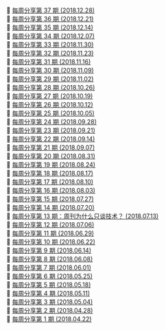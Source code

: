 ##   
🎉  [每周分享第 37 期  (2018.12.28)](https://www.ruanyifeng.com/blog/2018/12/weekly-issue-37.html)  
🎉  [每周分享第 36 期  (2018.12.21)](https://www.ruanyifeng.com/blog/2018/12/weekly-issue-36.html)  
🎉  [每周分享第 35 期  (2018.12.14)](https://www.ruanyifeng.com/blog/2018/12/weekly-issue-35.html)  
🎉  [每周分享第 34 期  (2018.12.07)](https://www.ruanyifeng.com/blog/2018/12/weekly-issue-34.html)  
🎉  [每周分享第 33 期  (2018.11.30)](https://www.ruanyifeng.com/blog/2018/11/weekly-issue-33.html)  
🎉  [每周分享第 32 期  (2018.11.23)](https://www.ruanyifeng.com/blog/2018/11/weekly-issue-32.html)  
🎉  [每周分享第 31 期  (2018.11.16)](https://www.ruanyifeng.com/blog/2018/11/weekly-issue-31.html)  
🎉  [每周分享第 30 期  (2018.11.09)](https://www.ruanyifeng.com/blog/2018/11/weekly-issue-30.html)  
🎉  [每周分享第 29 期  (2018.11.02)](https://www.ruanyifeng.com/blog/2018/11/weekly-issue-29.html)  
🎉  [每周分享第 28 期  (2018.10.26)](https://www.ruanyifeng.com/blog/2018/10/weekly-issue-28.html)  
🎉  [每周分享第 27 期  (2018.10.19)](https://www.ruanyifeng.com/blog/2018/10/weekly-issue-27.html)  
🎉  [每周分享第 26 期  (2018.10.12)](https://www.ruanyifeng.com/blog/2018/10/weekly-issue-26.html)  
🎉  [每周分享第 25 期  (2018.10.05)](https://www.ruanyifeng.com/blog/2018/10/weekly-issue-25.html)  
🎉  [每周分享第 24 期  (2018.09.28)](https://www.ruanyifeng.com/blog/2018/09/weekly-issue-24.html)  
🎉  [每周分享第 23 期  (2018.09.21)](https://www.ruanyifeng.com/blog/2018/09/weekly-issue-23.html)  
🎉  [每周分享第 22 期  (2018.09.14)](https://www.ruanyifeng.com/blog/2018/09/weekly-issue-22.html)  
🎉  [每周分享第 21 期  (2018.09.07)](https://www.ruanyifeng.com/blog/2018/09/weekly-issue-21.html)  
🎉  [每周分享第 20 期  (2018.08.31)](https://www.ruanyifeng.com/blog/2018/08/weekly-issue-20.html)  
🎉  [每周分享第 19 期  (2018.08.24)](https://www.ruanyifeng.com/blog/2018/08/weekly-issue-19.html)  
🎉  [每周分享第 18 期  (2018.08.17)](https://www.ruanyifeng.com/blog/2018/08/weekly-issue-18.html)  
🎉  [每周分享第 17 期  (2018.08.10)](https://www.ruanyifeng.com/blog/2018/08/weekly-issue-17.html)  
🎉  [每周分享第 16 期  (2018.08.03)](https://www.ruanyifeng.com/blog/2018/08/weekly-issue-16.html)  
🎉  [每周分享第 15 期  (2018.07.27)](https://www.ruanyifeng.com/blog/2018/07/weekly-issue-15.html)  
🎉  [每周分享第 14 期  (2018.07.20)](https://www.ruanyifeng.com/blog/2018/07/weekly-issue-14.html)  
🎉  [每周分享第 13 期：周刊为什么只谈技术？  (2018.07.13)](https://www.ruanyifeng.com/blog/2018/07/weekly-issue-13.html)  
🎉  [每周分享第 12 期  (2018.07.06)](https://www.ruanyifeng.com/blog/2018/07/weekly-issue-12.html)  
🎉  [每周分享第 11 期  (2018.06.29)](https://www.ruanyifeng.com/blog/2018/06/weekly-issue-11.html)  
🎉  [每周分享第 10 期  (2018.06.22)](https://www.ruanyifeng.com/blog/2018/06/weekly-issue-10.html)  
🎉  [每周分享第 9 期  (2018.06.14)](https://www.ruanyifeng.com/blog/2018/06/weekly-issue-9.html)  
🎉  [每周分享第 8 期  (2018.06.08)](https://www.ruanyifeng.com/blog/2018/06/weekly-issue-8.html)  
🎉  [每周分享第 7 期  (2018.06.01)](https://www.ruanyifeng.com/blog/2018/06/weekly-issue-7.html)  
🎉  [每周分享第 6 期  (2018.05.25)](https://www.ruanyifeng.com/blog/2018/05/weekly-issue-6.html)  
🎉  [每周分享第 5 期  (2018.05.18)](https://www.ruanyifeng.com/blog/2018/05/weekly-issue-5.html)  
🎉  [每周分享第 4 期  (2018.05.11)](https://www.ruanyifeng.com/blog/2018/05/weekly-issue-4.html)  
🎉  [每周分享第 3 期  (2018.05.04)](https://www.ruanyifeng.com/blog/2018/05/weekly-issue-3.html)  
🎉  [每周分享第 2 期  (2018.04.28)](https://www.ruanyifeng.com/blog/2018/04/weekly-issue-2.html)  
🎉  [每周分享第 1 期  (2018.04.22)](https://www.ruanyifeng.com/blog/2018/04/weekly-issue-1.html)  
